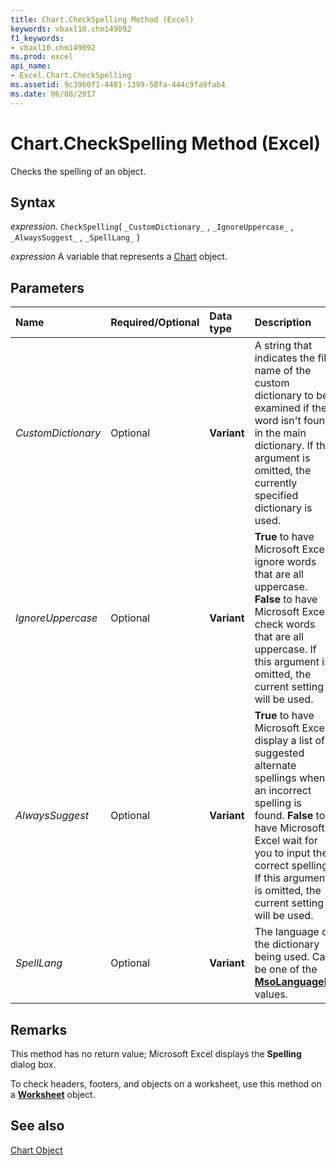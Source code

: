 ```yaml
---
title: Chart.CheckSpelling Method (Excel)
keywords: vbaxl10.chm149092
f1_keywords:
- vbaxl10.chm149092
ms.prod: excel
api_name:
- Excel.Chart.CheckSpelling
ms.assetid: 9c39b0f1-4401-1399-58fa-444c9fa9fab4
ms.date: 06/08/2017
---
```



# Chart.CheckSpelling Method (Excel)

Checks the spelling of an object.


## Syntax

 _expression_. `CheckSpelling`( `_CustomDictionary_` , `_IgnoreUppercase_` , `_AlwaysSuggest_` , `_SpellLang_` )

 _expression_ A variable that represents a [Chart](Excel.Chart-graph-object.md) object.


## Parameters



|Name|Required/Optional|Data type|Description|
|:-----|:-----|:-----|:-----|
| _CustomDictionary_|Optional| **Variant**|A string that indicates the file name of the custom dictionary to be examined if the word isn't found in the main dictionary. If this argument is omitted, the currently specified dictionary is used.|
| _IgnoreUppercase_|Optional| **Variant**| **True** to have Microsoft Excel ignore words that are all uppercase. **False** to have Microsoft Excel check words that are all uppercase. If this argument is omitted, the current setting will be used.|
| _AlwaysSuggest_|Optional| **Variant**| **True** to have Microsoft Excel display a list of suggested alternate spellings when an incorrect spelling is found. **False** to have Microsoft Excel wait for you to input the correct spelling. If this argument is omitted, the current setting will be used.|
| _SpellLang_|Optional| **Variant**|The language of the dictionary being used. Can be one of the  **[MsoLanguageID](Office.MsoLanguageID.md)** values.|

## Remarks

This method has no return value; Microsoft Excel displays the  **Spelling** dialog box.

To check headers, footers, and objects on a worksheet, use this method on a  **[Worksheet](Excel.Worksheet.md)** object.


## See also


[Chart Object](Excel.Chart(object).md)

